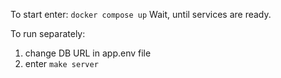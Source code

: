 To start enter:
`docker compose up`
Wait, until services are ready. 

To run separately:
1) change DB URL in app.env file
2) enter `make server` 
